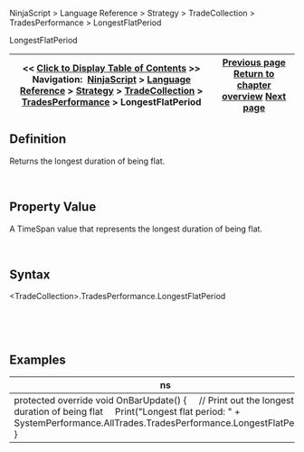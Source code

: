﻿


NinjaScript \> Language Reference \> Strategy \> TradeCollection \> TradesPerformance \> LongestFlatPeriod






















LongestFlatPeriod







| \<\< [Click to Display Table of Contents](longestflatperiod.md) \>\> **Navigation:**     [NinjaScript](ninjascript.md) \> [Language Reference](language_reference_wip.md) \> [Strategy](strategy.md) \> [TradeCollection](tradecollection.md) \> [TradesPerformance](tradesperformance.md) \> LongestFlatPeriod | [Previous page](grossprofit.md) [Return to chapter overview](tradesperformance.md) [Next page](maxconsecutiveloser.md) |
| --- | --- |











## Definition


Returns the longest duration of being flat.  

 


## Property Value


A TimeSpan value that represents the longest duration of being flat.


 


## Syntax
\<TradeCollection\>.TradesPerformance.LongestFlatPeriod


 


 


## 


## Examples




| ns |
| --- |
| protected override void OnBarUpdate() {      // Print out the longest duration of being flat      Print("Longest flat period: " \+ SystemPerformance.AllTrades.TradesPerformance.LongestFlatPeriod); } |









